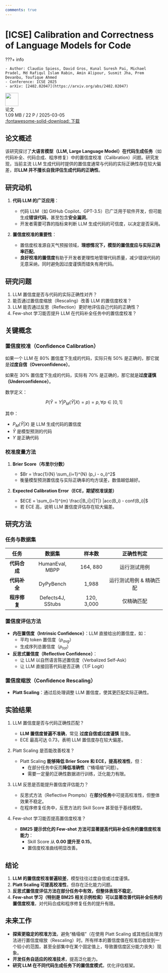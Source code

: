 ```yaml
---
comments: true
---
```


# [ICSE] Calibration and Correctness of Language Models for Code

???+ info

    - Author: Claudio Spiess, David Gros, Kunal Suresh Pai, Michael Pradel, Md Rafiqul Islam Rabin, Amin Alipour, Susmit Jha, Prem Devanbu, Toufique Ahmed
    - Conference: ICSE 2025
    - arXiv: [2402.02047](https://arxiv.org/abs/2402.02047) 

<div class="card file-block" markdown="1">
<div class="file-icon"><img src="/Note/assets/images/icons/pdf.svg" style="height: 3em;"></div>
<div class="file-body">
<div class="file-title">论文</div>
<div class="file-meta">1.09 MB / 22 P / 2025-03-05</div>
</div>
<a class="down-button" target="_blank" href="/Note/assets/files/science_research/arXiv_2402_02047.pdf" markdown="1">:fontawesome-solid-download: 下载</a>
</div>

## 论文概述

该研究探讨了**大语言模型（LLM, Large Language Model）**在**代码生成任务**（如代码补全、代码合成、程序修复）中的置信度校准（Calibration）问题。研究发现，当前主流 LLM 生成代码时提供的置信度通常与代码的实际正确性存在较大偏差，即**LLM 并不擅长自我评估生成代码的正确性**。

## 研究动机

1. **代码 LLM 的广泛应用**：
    - 代码 LLM（如 GitHub Copilot、GPT-3.5）已广泛用于软件开发，但可能生成**错误代码**，甚至包含**安全漏洞**。
    - 开发者需要可靠的指标来判断 LLM 生成代码的可信度，以决定是否采用。

2. **置信度校准的重要性**：
    - 置信度校准源自天气预报领域，**理想情况下，模型的置信度应与实际正确率匹配**。
    - **良好校准的置信度**有助于开发者更理性地管理代码质量，减少错误代码的无意采纳，同时避免因过度谨慎而错失有用代码。

## 研究问题

1. LLM 置信度是否与代码的实际正确性对齐？
2. 能否通过置信度缩放（Rescaling）改善 LLM 的置信度校准？
3. LLM 能否通过反思（Reflection）更好地评估自己代码的正确性？
4. Few-shot 学习能否提升 LLM 在代码补全任务中的置信度校准？

## 关键概念

### 置信度校准（Confidence Calibration）

如果一个 LLM 在 80% 置信度下生成的代码，实际只有 50% 是正确的，那它就是**过度自信（Overconfidence）**。

如果在 30% 置信度下生成的代码，实际有 70% 是正确的，那它就是**过度谨慎（Underconfidence）**。

数学定义：

$$P(\hat{Y} = Y | P_M(\hat{Y} | X) = p) = p, \forall p \in [0,1]$$

其中：

- $P_M(\hat{Y} | X)$ 是 LLM 生成代码的置信度
- $\hat{Y}$ 是模型预测的代码
- $Y$ 是正确代码

### 校准度量方法

1. **Brier Score（布里尔分数）**
    - $Br = \frac{1}{N} \sum_{i=1}^{N} (p_i - o_i)^2$
    - 衡量模型预测置信度与实际正确率的均方误差，数值越低越好。

2. **Expected Calibration Error（ECE，期望校准误差）**
    - $ECE = \sum_{i=1}^{m} \frac{|B_i|}{|T|} |acc(B_i) - conf(B_i)|$
    - 若 ECE 高，说明 LLM 置信度评估存在较大偏差。

## 研究方法

### 任务与数据集

| 任务 | 数据集 | 样本数 | 正确性判定 |
|:-:|:-:|:-:|:-:|
| **代码合成** | HumanEval, MBPP | 164, 880 | 运行测试用例 |
| **代码补全** | DyPyBench | 1,988 | 运行测试用例 & 精确匹配 |
| **程序修复** | Defects4J, SStubs | 120, 3,000 | 仅精确匹配 |

### 置信度评估方法

- **内在置信度（Intrinsic Confidence）**：LLM 直接给出的置信度，如：
    - 平均 token 置信度（$p_{avg}$）
    - 生成序列总置信度（$p_{tot}$）
- **反思式置信度（Reflective Confidence）**：
    - 让 LLM 以自然语言陈述置信度（Verbalized Self-Ask）
    - 让 LLM 直接回答代码是否正确（T/F Logit）

### 置信度缩放（Confidence Rescaling）

- **Platt Scaling**：通过后处理调整 LLM 置信度，使其更匹配实际正确性。

## 实验结果

1. LLM 置信度是否与代码正确性匹配？
    - **LLM 置信度普遍不准确**，常见 **过度自信或过度谨慎** 现象。
    - ECE 最高可达 0.73，表明 LLM 置信度存在较大偏差。

2. Platt Scaling 是否能改善校准？
    - Platt Scaling **能够降低 Brier Score 和 ECE，提高校准性**，但：
        - 在部分任务中反而**降低准确性**（“桶塌缩”问题）。
        - 需要一定量的正确性数据进行训练，泛化能力有限。

3. LLM 反思是否能提升置信度评估能力？
    - 反思式方法（Reflective Prompts）在**部分任务**中可提高校准性，但整体效果不稳定。
    - 在程序修复任务中，反思方法的 Skill Score 甚至低于基线模型。

4. Few-shot 学习能否提高置信度校准？
    - **BM25 提示优化的 Few-shot 方法可显著提高代码补全任务的置信度校准能力**：
        - Skill Score 从 **0.00 提升至 0.15**。
        - 置信度校准曲线明显改善。

## 结论

1. **LLM 的置信度校准普遍较差**，模型往往过度自信或过度谨慎。
2. **Platt Scaling 可提高校准性**，但存在泛化能力问题。
3. **反思式置信度评估方法在部分任务中有效，但整体表现不稳定**。
4. **Few-shot 学习（特别是 BM25 相关示例检索）可以显著改善代码补全任务的置信度校准**，对代码合成和程序修复任务的提升有限。

## 未来工作

- **探索更稳定的校准方法**，避免“桶塌缩”（在使用 Platt Scaling 或其他后处理方法进行置信度缩放（Rescaling）时。所有样本的置信度值在校准后收敛到一个较小的范围，甚至全部集中在某个固定值上，导致置信度区分能力丧失）现象。
- **开发任务自适应的校准技术**，提高泛化能力。
- **研究 LLM 在不同代码生成任务下的置信度模式**，优化评估框架。
